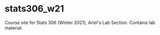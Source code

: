 # stats306_w21
Course site for Stats 306 (Winter 2021), Ariel's Lab Section. Contains lab material. 
